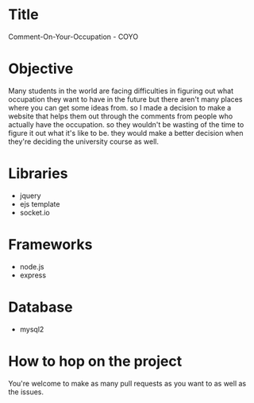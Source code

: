 # Title
Comment-On-Your-Occupation - COYO

# Objective
Many students in the world are facing difficulties in figuring out what occupation they want to have in the future but there aren't many places where you can get some ideas from. so I made a decision to make a website that helps them out through the comments from people who actually have the occupation. so they wouldn't be wasting of the time to figure it out what it's like to be. they would make a better decision when they're deciding the university course as well.

# Libraries
- jquery
- ejs template
- socket.io

# Frameworks
- node.js
- express

# Database
- mysql2

# How to hop on the project
You're welcome to make as many pull requests as you want to as well as the issues.